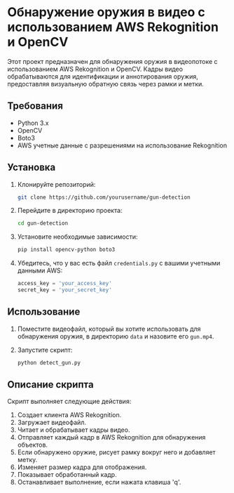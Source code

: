 # Обнаружение оружия в видео с использованием AWS Rekognition и OpenCV

Этот проект предназначен для обнаружения оружия в видеопотоке с использованием AWS Rekognition и OpenCV. Кадры видео обрабатываются для идентификации и аннотирования оружия, предоставляя визуальную обратную связь через рамки и метки.

## Требования

- Python 3.x
- OpenCV
- Boto3
- AWS учетные данные с разрешениями на использование Rekognition

## Установка

1. Клонируйте репозиторий:
    ```bash
    git clone https://github.com/yourusername/gun-detection
    ```

2. Перейдите в директорию проекта:
    ```bash
    cd gun-detection
    ```

3. Установите необходимые зависимости:
    ```bash
    pip install opencv-python boto3
    ```

4. Убедитесь, что у вас есть файл `credentials.py` с вашими учетными данными AWS:
    ```python
    access_key = 'your_access_key'
    secret_key = 'your_secret_key'
    ```

## Использование

1. Поместите видеофайл, который вы хотите использовать для обнаружения оружия, в директорию `data` и назовите его `gun.mp4`.

2. Запустите скрипт:
    ```bash
    python detect_gun.py
    ```

## Описание скрипта

Скрипт выполняет следующие действия:

1. Создает клиента AWS Rekognition.
2. Загружает видеофайл.
3. Читает и обрабатывает кадры видео.
4. Отправляет каждый кадр в AWS Rekognition для обнаружения объектов.
5. Если обнаружено оружие, рисует рамку вокруг него и добавляет метку.
6. Изменяет размер кадра для отображения.
7. Показывает обработанный кадр.
8. Останавливает выполнение, если нажата клавиша 'q'.
